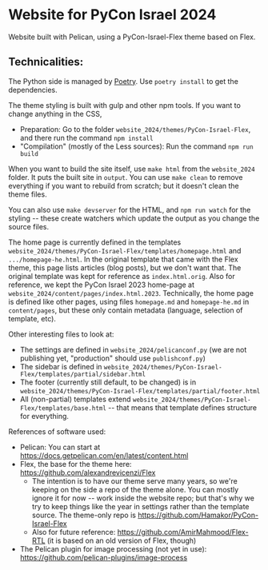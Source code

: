 Website for PyCon Israel 2024
=============================

Website built with Pelican, using a PyCon-Israel-Flex theme
based on Flex.

Technicalities:
---------------

The Python side is managed by [Poetry](https://python-poetry.org/).
Use `poetry install` to get the dependencies.

The theme styling is built with gulp and other npm tools.
If you want to change anything in the CSS, 
- Preparation: Go to the folder `website_2024/themes/PyCon-Israel-Flex`,
  and there run the command `npm install`
- "Compilation" (mostly of the Less sources): Run the command
  `npm run build`
  
When you want to build the site itself, use `make html` from the
`website_2024` folder. It puts the built site in `output`. You
can use `make clean` to remove everything if you want to rebuild
from scratch; but it doesn't clean the theme files.

You can also use `make devserver` for the HTML, and `npm run watch`
for the styling -- these create watchers which update the output as
you change the source files.

The home page is currently defined in the templates
`website_2024/themes/PyCon-Israel-Flex/templates/homepage.html` and
`.../homepage-he.html`. In the original template that came with the
Flex theme, this page lists articles (blog posts), but we don't want
that. The original template was kept for reference as
`index.html.orig`. Also for reference, we kept the PyCon Israel 2023
home-page at
`website_2024/content/pages/index.html.2023`. Technically, the home
page is defined like other pages, using files `homepage.md` and
`homepage-he.md` in `content/pages`, but these only contain metadata
(language, selection of template, etc).

Other interesting files to look at:
- The settings are defined in `website_2024/pelicanconf.py` (we are
  not publishing yet, "production" should use `publishconf.py`)
- The sidebar is defined in
  `website_2024/themes/PyCon-Israel-Flex/templates/partial/sidebar.html`
- The footer (currently still default, to be changed) is in 
  `website_2024/themes/PyCon-Israel-Flex/templates/partial/footer.html`
- All (non-partial) templates extend
  `website_2024/themes/PyCon-Israel-Flex/templates/base.html` -- that
  means that template defines structure for everything.

References of software used:
- Pelican: You can start at
  https://docs.getpelican.com/en/latest/content.html
- Flex, the base for the theme here:
  https://github.com/alexandrevicenzi/Flex
  + The intention is to have our theme serve many years, so we're
    keeping on the side a repo of the theme alone. You can mostly
    ignore it for now -- work inside the website repo; but that's why
    we try to keep things like the year in settings rather than the
    template source. The theme-only repo is
    https://github.com/Hamakor/PyCon-Israel-Flex
  + Also for future reference: https://github.com/AmirMahmood/Flex-RTL
    (it is based on an old version of Flex, though)
- The Pelican plugin for image processing (not yet in use):
  https://github.com/pelican-plugins/image-process
